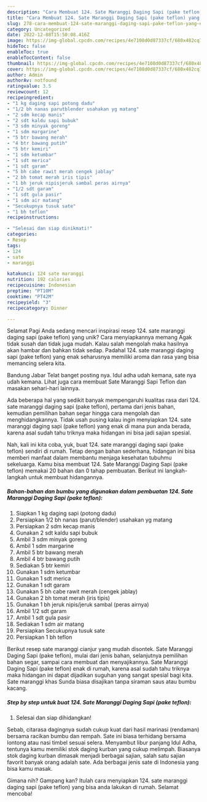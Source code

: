 ```yaml
---
description: "Cara Membuat 124. Sate Maranggi Daging Sapi (pake teflon) yang Enak, Mantap"
title: "Cara Membuat 124. Sate Maranggi Daging Sapi (pake teflon) yang Enak, Mantap"
slug: 278-cara-membuat-124-sate-maranggi-daging-sapi-pake-teflon-yang-enak-mantap
category: Uncategorized
date: 2022-12-08T15:50:08.416Z
image: https://img-global.cpcdn.com/recipes/4e7108d0d87337cf/680x482cq70/124-sate-maranggi-daging-sapi-pake-teflon-foto-resep-utama.jpg
hideToc: false
enableToc: true
enableTocContent: false
thumbnail: https://img-global.cpcdn.com/recipes/4e7108d0d87337cf/680x482cq70/124-sate-maranggi-daging-sapi-pake-teflon-foto-resep-utama.jpg
cover: https://img-global.cpcdn.com/recipes/4e7108d0d87337cf/680x482cq70/124-sate-maranggi-daging-sapi-pake-teflon-foto-resep-utama.jpg
author: Admin
authorAv: notfound
ratingvalue: 3.5
reviewcount: 12
recipeingredient:
- "1 kg daging sapi potong dadu"
- "1/2 bh nanas parutblender usahakan yg matang"
- "2 sdm kecap manis"
- "2 sdt kaldu sapi bubuk"
- "3 sdm minyak goreng"
- "1 sdm margarine"
- "5 btr bawang merah"
- "4 btr bawang putih"
- "5 btr kemiri"
- "1 sdm ketumbar"
- "1 sdt merica"
- "1 sdt garam"
- "5 bh cabe rawit merah cengek jablay"
- "2 bh tomat merah iris tipis"
- "1 bh jeruk nipisjeruk sambal peras airnya"
- "1/2 sdt garam"
- "1 sdt gula pasir"
- "1 sdm air matang"
- "Secukupnya tusuk sate"
- "1 bh teflon"
recipeinstructions:

- "Selesai dan siap dinikmati!"
categories:
- Resep
tags:
- 124
- sate
- maranggi

katakunci: 124 sate maranggi 
nutrition: 192 calories
recipecuisine: Indonesian
preptime: "PT10M"
cooktime: "PT42M"
recipeyield: "3"
recipecategory: Dinner

---
```



Selamat Pagi Anda sedang mencari inspirasi resep 124. sate maranggi daging sapi (pake teflon) yang unik? Cara menyiapkannya memang Agak tidak susah dan tidak juga mudah. Kalau salah mengolah maka hasilnya akan hambar dan bahkan tidak sedap. Padahal 124. sate maranggi daging sapi (pake teflon) yang enak seharusnya memiliki aroma dan rasa yang bisa memancing selera kita.


Bandung Jabar Telat banget posting nya. Idul adha udah kemana, sate nya udah kemana. Lihat juga cara membuat Sate Maranggi Sapi Teflon dan masakan sehari-hari lainnya.

Ada beberapa hal yang sedikit banyak mempengaruhi kualitas rasa dari 124. sate maranggi daging sapi (pake teflon), pertama dari jenis bahan, kemudian pemilihan bahan segar hingga cara mengolah dan menghidangkannya. Tidak usah pusing kalau ingin menyiapkan 124. sate maranggi daging sapi (pake teflon) yang enak di mana pun anda berada, karena asal sudah tahu triknya maka hidangan ini bisa jadi sajian spesial.


Nah, kali ini kita coba, yuk, buat 124. sate maranggi daging sapi (pake teflon) sendiri di rumah. Tetap dengan bahan sederhana, hidangan ini bisa memberi manfaat dalam membantu menjaga kesehatan tubuhmu sekeluarga. Kamu bisa membuat 124. Sate Maranggi Daging Sapi (pake teflon) memakai 20 bahan dan 0 tahap pembuatan. Berikut ini langkah-langkah untuk membuat hidangannya.

<!--inarticleads1-->

##### Bahan-bahan dan bumbu yang digunakan dalam pembuatan 124. Sate Maranggi Daging Sapi (pake teflon):

1. Siapkan 1 kg daging sapi (potong dadu)
1. Persiapkan 1/2 bh nanas (parut/blender) usahakan yg matang
1. Persiapkan 2 sdm kecap manis
1. Gunakan 2 sdt kaldu sapi bubuk
1. Ambil 3 sdm minyak goreng
1. Ambil 1 sdm margarine
1. Ambil 5 btr bawang merah
1. Ambil 4 btr bawang putih
1. Sediakan 5 btr kemiri
1. Gunakan 1 sdm ketumbar
1. Gunakan 1 sdt merica
1. Gunakan 1 sdt garam
1. Gunakan 5 bh cabe rawit merah (cengek jablay)
1. Gunakan 2 bh tomat merah (iris tipis)
1. Gunakan 1 bh jeruk nipis/jeruk sambal (peras airnya)
1. Ambil 1/2 sdt garam
1. Ambil 1 sdt gula pasir
1. Sediakan 1 sdm air matang
1. Persiapkan Secukupnya tusuk sate
1. Persiapkan 1 bh teflon


Berikut resep sate maranggi cianjur yang mudah disontek. Sate Maranggi Daging Sapi (pake teflon), mulai dari jenis bahan, selanjutnya pemilihan bahan segar, sampai cara membuat dan menyajikannya. Sate Maranggi Daging Sapi (pake teflon) enak di rumah, karena asal sudah tahu triknya maka hidangan ini dapat dijadikan suguhan yang sangat spesial bagi kita. Sate maranggi khas Sunda biasa disajikan tanpa siraman saus atau bumbu kacang. 

<!--inarticleads2-->

##### Step by step untuk buat 124. Sate Maranggi Daging Sapi (pake teflon):


1. Selesai dan siap dihidangkan!

Sebab, citarasa dagingnya sudah cukup kuat dari hasil marinasi (rendaman) bersama racikan bumbu dan rempah. Sate ini biasa terhidang bersama lontong atau nasi timbel sesuai selera. Menyambut libur panjang Idul Adha, tentunya kamu memiliki stok daging kurban yang cukup melimpah. Biasanya stok daging kurban dimasak menjadi berbagai sajian, salah satu sajian favorit banyak orang adalah sate. Ada berbagai jenis sate di Indonesia yang bisa kamu masak. 

Gimana nih? Gampang kan? Itulah cara menyiapkan 124. sate maranggi daging sapi (pake teflon) yang bisa anda lakukan di rumah. Selamat mencoba!
